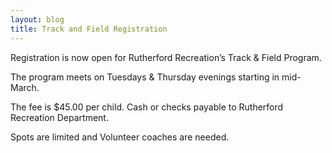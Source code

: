 ```yaml
---
layout: blog
title: Track and Field Registration
---
```


Registration is now open for Rutherford Recreation’s Track & Field Program.

The program meets on Tuesdays & Thursday evenings starting in mid-March.

The fee is $45.00 per child. Cash or checks payable to Rutherford Recreation Department.

Spots are limited and Volunteer coaches are needed.
